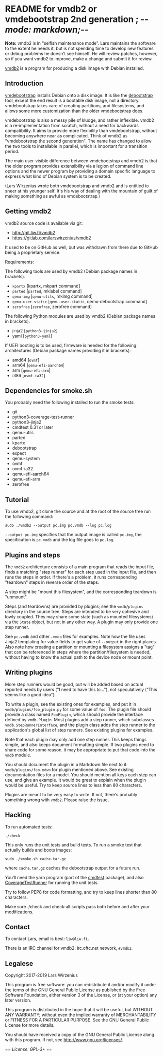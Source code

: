 README for vmdb2 or vmdebootstrap 2nd generation     ; -*- mode: markdown;-*-
=============================================================================


**Note:** vmdb2 is in "selfish maintenance mode". Lars maintains the
software to the extent he needs it, but is not spending time to
develop new features or debug problems he doesn't see himself. He will
review patches, however, so if you want vmdb2 to improve, make a
change and submit it for review.


[vmdb2][] is a program for producing a disk image with Debian
installed.

[vmdb2]: https://vmdb2.liw.fi/

Introduction
-----------------------------------------------------------------------------

[vmdebootstrap][] installs Debian onto a disk image. It is like the
[debootstrap][] tool, except the end result is a bootable disk image,
not a directory. vmdebootstrap takes care of creating partitions, and
filesystems, and allows some more customization than the older
vmdebootstrap does.

vmdebootstrap is also a messy pile of kludge, and rather inflexible.
vmdb2 is a re-implementation from scratch, without a need for
backwards compatibility. It aims to provide more flexibility than
vmdebootstrap, without becoming anywhere near as complicated. Think of
vmdb2 as "vmdebootstrap the second generation". The name has changed
to allow the two tools to installable in parallel, which is important
for a transition period.

The main user-visible difference between vmdebootstrap and vmdb2 is
that the older program provides extensibility via a legion of command
line options and the newer program by providing a domain specific
language to express what kind of Debian system is to be created.

(Lars Wirzenius wrote both vmdebootstrap and vmdb2 and is entitled to
sneer at his younger self. It's his way of dealing with the mountain
of guilt of making something as awful as vmdebootstrap.)

[vmdebootstrap]: http://liw.fi/vmdebootstrap/
[debootstrap]: https://packages.debian.org/unstable/debootstrap


Getting vmdb2
-----------------------------------------------------------------------------

vmdb2 source code is available via git:

* <http://git.liw.fi/vmdb2>
* <https://gitlab.com/larswirzenius/vmdb2>

It used to be on GitHub as well, but was withdrawn from there due to
GitHub being a proprietary service.

Requirements:

The following tools are used by vmdb2 (Debian package names in brackets).

* `kpartx` [kpartx, mkpart command]
* `parted` [`parted`, mklabel command]
* `qemu-img` [`qemu-utils`, mkimg command]
* `qemu-user-static` [`qemu-user-static`, qemu-debootstrap command]
* `zerofree` [`zerofree`, zerofree command]

The following Python modules are used by vmdb2 (Debian package names in brackets).

* jinja2 [`python3-jinja2`]
* yaml [`python3-yaml`]

If UEFI booting is to be used, firmware is needed for the following
architectures (Debian package names providing it in brackets):

* amd64 [`ovmf`]
* arm64 [`qemu-efi-aarch64`]
* arm [`qemu-efi-arm`]
* i386 [`ovmf-ia32`]


Dependencies for smoke.sh
-----------------------------------------------------------------------------

You probably need the following installed to run the smoke tests:

- git
- python3-coverage-test-runner
- python3-jinja2
- cmdtest 0.31 or later
- qemu-utils
- parted
- kpartx
- debootstrap
- expect
- qemu-system
- ovmf
- ovmf-ia32
- qemu-efi-aarch64
- qemu-efi-arm
- zerofree


Tutorial
-----------------------------------------------------------------------------

To use vmdb2, git clone the source and at the root of the source tree
run the following command:

    sudo ./vmdb2 --output pc.img pc.vmdb --log pc.log

`--output pc.img` specifies that the output image is called
`pc.img`, the specification is `pc.vmdb` and the log file goes
to `pc.log`.


Plugins and steps
-----------------------------------------------------------------------------

The `vmdb2` architecture consists of a main program that reads the
input file, finds a matching "step runner" for each step used in the
input file, and then runs the steps in order. If there's a problem, it
runs corresponding "teardown" steps in reverse order of the steps.

A step might be "mount this filesystem", and the corresponding
teardown is "unmount".

Steps (and teardowns) are provided by plugins; see the `vmdb/plugins`
directory in the source tree. Steps are intended to be very cohesive
and lowly coupled. They may share some state (such as mounted
filesystems) via the `State` object, but not in any other way. A
plugin may only provide one step runner.

See `pc.vmdb` and other `.vmdb` files for examples. Note how the file
uses Jinja2 templating for value fields to get value of `--output` in
the right places. Also note how creating a partition or mounting a
filesystem assigns a "tag" that can be referenced in steps where the
partition/filesystem is needed, without having to know the actual path
to the device node or mount point.


Writing plugins
-----------------------------------------------------------------------------

More step runners would be good, but will be added based on
actual reported needs by users ("I need to have this to..."), not
speculatively ("This seems like a good idea").

To write a plugin, see the existing ones for examples, and put it in
`vmdb/plugins/foo_plugin.py` for some value of `foo`. The plugin file
should provide a class named `FooPlugin`, which should provide the
interface defined by `vmdb.Plugin`. Most plugins add a step runner,
which subclasses `vmdb.StepRunnerInterface`, and the plugin class adds
the step runner to the application's global list of step runners. See
existing plugins for examples.

Note that each plugin may only add one step runner. This keeps things
simple, and also keeps document formatting simple. If two plugins
need to share code for some reason, it may be appropriate to put that
code into the `vmdb` module.

You should document the plugin in a Markdown file next to it:
`vmdb/plugins/foo.mdwn` for plugin mentioned above. See existing
documentation files for a model. You should mention all keys each step
can use, and give an example. It would be great to explain when the
plugin would be useful. Try to keep source lines to less than 80
characters.

Plugins are meant to be very easy to write. If not, there's probably
something wrong with `vmdb2`. Please raise the issue.


Hacking
-----------------------------------------------------------------------------

To run automated tests:

    ./check

This only runs the unit tests and build tests. To run a smoke test
that actually builds and boots images:

    sudo ./smoke.sh cache.tar.gz

where `cache.tar.gz` caches the debootstrap output for a future run.

You'll need the yarn program (part of the [cmdtest][] package), and
also [CoverageTestRunner][] for running the unit tests.

[cmdtest]: http://liw.fi/cmdtest/
[CoverageTestRunner]: http://liw.fi/coverage-test-runner/

Try to follow PEP8 for code formatting, and try to keep lines shorter
than 80 characters.

Make sure ./check and check-all scripts pass both before and after
your modifications.


Contact
-----------------------------------------------------------------------------

To contact Lars, email is best: `liw@liw.fi`.

There is an IRC channel for vmdb2: irc.oftc.net network, `#vmdb2`.


Legalese
-----------------------------------------------------------------------------

Copyright 2017-2019  Lars Wirzenius

This program is free software: you can redistribute it and/or modify
it under the terms of the GNU General Public License as published by
the Free Software Foundation, either version 3 of the License, or
(at your option) any later version.

This program is distributed in the hope that it will be useful,
but WITHOUT ANY WARRANTY; without even the implied warranty of
MERCHANTABILITY or FITNESS FOR A PARTICULAR PURPOSE.  See the
GNU General Public License for more details.

You should have received a copy of the GNU General Public License
along with this program.  If not, see <http://www.gnu.org/licenses/>.

=*= License: GPL-3+ =*=
